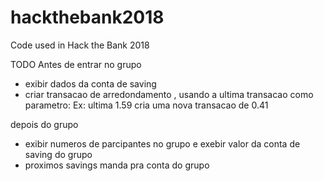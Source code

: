 # hackthebank2018
Code used in Hack the Bank 2018


TODO 
Antes de entrar no grupo
- exibir dados da conta de saving
- criar transacao de arredondamento , usando a ultima transacao como parametro: Ex: ultima 1.59 
cria uma nova transacao de 0.41

depois do grupo
- exibir numeros de parcipantes no grupo e exebir valor da conta de saving do grupo
- proximos savings manda pra conta do grupo